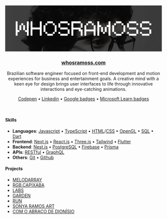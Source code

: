 <p align="center">
    <a href="https://www.davidobodo.com/" target="_blank"><img src="photo.png" /></a>
</p>
<h3 align='center'>
  <strong>
    <a href="https://www.davidobodo.com/" target="_blank">whosramoss.com</a>
  </strong>
</h3>
<p align="center">
  Brazilian software engineer focused on front-end development and motion experiences for business and entertainment goals. A creative mind with a keen eye for design brings user interfaces to life through innovative interactions and eye-catching animations.
</p>
<p align="center">
  <a href="https://codepen.io/whosramoss">Codepen</a> •
  <a href="https://www.linkedin.com/in/whosramoss">Linkedin</a> •
  <a href="https://g.dev/whosramoss">Google badges</a> •
  <a href="https://learn.microsoft.com/en-us/users/whosramoss">Microsoft Learn badges</a>
</p>

<!-- 
<div style="display: inline_block" align="center">
  <img align="center" alt="nextjs" height="30" width="40" src="https://raw.githubusercontent.com/devicons/devicon/master/icons/nextjs/nextjs-original.svg" style="color:'#fffff'">
  <img align="center" alt="opengl" height="30" width="40" src="https://raw.githubusercontent.com/devicons/devicon/master/icons/opengl/opengl-plain.svg" style="color:'#fffff'"/>
  <img align="center" alt="tailwindcss" height="30" width="40" src="https://raw.githubusercontent.com/devicons/devicon/master/icons/tailwindcss/tailwindcss-original.svg">
  <img align="center" alt="react" height="30" width="40" src="https://raw.githubusercontent.com/devicons/devicon/master/icons/react/react-original.svg">
  <img align="center" alt="graphql" height="30" width="40" src="https://raw.githubusercontent.com/devicons/devicon/master/icons/graphql/graphql-plain.svg">
  <img align="center" alt="javascript" height="30" width="40" src="https://raw.githubusercontent.com/devicons/devicon/master/icons/javascript/javascript-original.svg" />
  <img align="center" alt="typescript" height="30" width="40" src="https://raw.githubusercontent.com/devicons/devicon/master/icons/typescript/typescript-original.svg" />
  <img align="center" alt="flutter" height="30" width="40" src="https://raw.githubusercontent.com/devicons/devicon/master/icons/flutter/flutter-original.svg">
</div>
 -->
&nbsp;

#### Skills
- **Languages**: [Javascript](https://developer.mozilla.org/pt-BR/docs/Web/JavaScript) • [TypeScript](https://www.typescriptlang.org/) • [HTML](https://developer.mozilla.org/pt-BR/docs/Web/HTML)/[CSS](https://developer.mozilla.org/pt-BR/docs/Web/CSS) • [OpenGL](https://www.opengl.org/) • [SQL](https://www.w3schools.com/sql/) • [Dart](https://dart.dev/)
- **Frontend**: [Next.js](https://nextjs.org/) • [React.js](https://react.dev/) • [Three.js](https://threejs.org/) • [Tailwind](https://tailwindcss.com/) • [Flutter](https://flutter.dev/)
- **Backend**: [Nest.js](https://nestjs.com/) • [PostgreSQL](https://www.postgresql.org/) • [Firebase](https://firebase.google.com/?hl=pt-br) • [Prisma](https://www.prisma.io/)
- **APIs**: [RESTful](https://aws.amazon.com/pt/what-is/restful-api/) • [GraphQL](https://graphql.org/)
- **Others**: [Git](https://git-scm.com/) • [Github](https://github.com/)

#### Projects 
- [MELODARRAY](https://melodarray.com)
- [RGB.CAPIXABA](https://rgbcapixaba.com)
- [LABS](https://labs.whosramoss.com)
- [GARDEN](https://garden.whosramoss.com)
- [RUN](https://run.whosramoss.com)
- [SONYA RAMOS ART](https://sonyaramos.art)
- [COM O ABRAÇO DE DIONÍSIO](http://comoabracodedionisio.com/)
